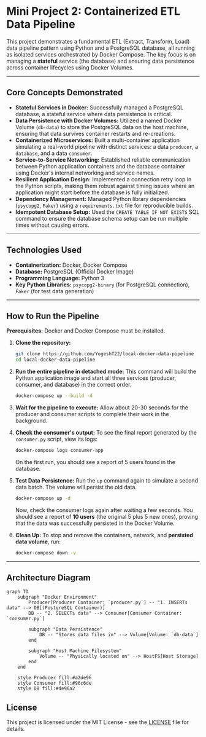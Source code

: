 # Mini Project 2: Containerized ETL Data Pipeline

This project demonstrates a fundamental ETL (Extract, Transform, Load) data pipeline pattern using Python and a PostgreSQL database, all running as isolated services orchestrated by Docker Compose. The key focus is on managing a **stateful** service (the database) and ensuring data persistence across container lifecycles using Docker Volumes.

---

## Core Concepts Demonstrated

*   **Stateful Services in Docker:** Successfully managed a PostgreSQL database, a stateful service where data persistence is critical.
*   **Data Persistence with Docker Volumes:** Utilized a named Docker Volume (`db-data`) to store the PostgreSQL data on the host machine, ensuring that data survives container restarts and re-creations.
*   **Containerized Microservices:** Built a multi-container application simulating a real-world pipeline with distinct services: a data `producer`, a `database`, and a data `consumer`.
*   **Service-to-Service Networking:** Established reliable communication between Python application containers and the database container using Docker's internal networking and service names.
*   **Resilient Application Design:** Implemented a connection retry loop in the Python scripts, making them robust against timing issues where an application might start before the database is fully initialized.
*   **Dependency Management:** Managed Python library dependencies (`psycopg2`, `Faker`) using a `requirements.txt` file for reproducible builds.
*   **Idempotent Database Setup:** Used the `CREATE TABLE IF NOT EXISTS` SQL command to ensure the database schema setup can be run multiple times without causing errors.

---

## Technologies Used

*   **Containerization:** Docker, Docker Compose
*   **Database:** PostgreSQL (Official Docker Image)
*   **Programming Language:** Python 3
*   **Key Python Libraries:** `psycopg2-binary` (for PostgreSQL connection), `Faker` (for test data generation)

---

## How to Run the Pipeline

**Prerequisites:** Docker and Docker Compose must be installed.

1.  **Clone the repository:**
    ```bash
    git clone https://github.com/YogeshT22/local-docker-data-pipeline
    cd local-docker-data-pipeline
    ```

2.  **Run the entire pipeline in detached mode:**
    This command will build the Python application image and start all three services (producer, consumer, and database) in the correct order.
    ```bash
    docker-compose up --build -d
    ```

3.  **Wait for the pipeline to execute:**
    Allow about 20-30 seconds for the producer and consumer scripts to complete their work in the background.

4.  **Check the consumer's output:**
    To see the final report generated by the `consumer.py` script, view its logs:
    ```bash
    docker-compose logs consumer-app
    ```
    On the first run, you should see a report of 5 users found in the database.

5.  **Test Data Persistence:**
    Run the `up` command again to simulate a second data batch. The volume will persist the old data.
    ```bash
    docker-compose up -d
    ```
    Now, check the consumer logs again after waiting a few seconds. You should see a report of **10 users** (the original 5 plus 5 new ones), proving that the data was successfully persisted in the Docker Volume.

6.  **Clean Up:**
    To stop and remove the containers, network, and **persisted data volume**, run:
    ```bash
    docker-compose down -v
    ```

---

## Architecture Diagram

```mermaid
graph TD
    subgraph "Docker Environment"
        Producer[Producer Container: `producer.py`] -- "1. INSERTs data" --> DB[(PostgreSQL Container)]
        DB -- "2. SELECTs data" --> Consumer[Consumer Container: `consumer.py`]

        subgraph "Data Persistence"
            DB -- "Stores data files in" --> Volume[Volume: `db-data`]
        end

        subgraph "Host Machine Filesystem"
            Volume -- "Physically located on" --> HostFS[Host Storage]
        end
    end

    style Producer fill:#a2de96
    style Consumer fill:#96c6de
    style DB fill:#de96a2
```
## License
This project is licensed under the MIT License - see the [LICENSE](LICENSE) file for details.